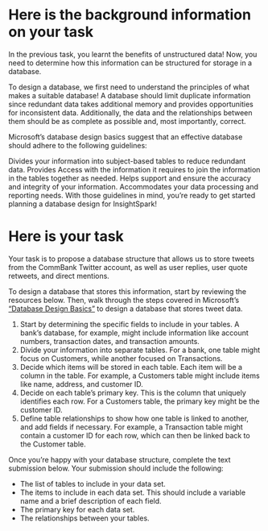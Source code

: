 # Here is the background information on your task
In the previous task, you learnt the benefits of unstructured data! Now, you need to determine how this information can be structured for storage in a database. 

To design a database, we first need to understand the principles of what makes a suitable database! A database should limit duplicate information since redundant data takes additional memory and provides opportunities for inconsistent data. Additionally, the data and the relationships between them should be as complete as possible and, most importantly, correct.

Microsoft’s database design basics suggest that an effective database should adhere to the following guidelines:

Divides your information into subject-based tables to reduce redundant data.
Provides Access with the information it requires to join the information in the tables together as needed.
Helps support and ensure the accuracy and integrity of your information.
Accommodates your data processing and reporting needs.
With those guidelines in mind, you’re ready to get started planning a database design for InsightSpark!

# Here is your task
Your task is to propose a database structure that allows us to store tweets from the CommBank Twitter account, as well as user replies, user quote retweets, and direct mentions.

To design a database that stores this information, start by reviewing the resources below. Then, walk through the steps covered in Microsoft’s <ins>“Database Design Basics”</ins> to design a database that stores tweet data.

1. Start by determining the specific fields to include in your tables. A bank’s database, for example, might include information like account numbers, transaction dates, and transaction amounts.
2. Divide your information into separate tables. For a bank, one table might focus on Customers, while another focused on Transactions.
3. Decide which items will be stored in each table. Each item will be a column in the table. For example, a Customers table might include items like name, address, and customer ID.
4. Decide on each table’s primary key. This is the column that uniquely identifies each row. For a Customers table, the primary key might be the customer ID.
5. Define table relationships to show how one table is linked to another, and add fields if necessary. For example, a Transaction table might contain a customer ID for each row, which can then be linked back to the Customer table.

Once you’re happy with your database structure, complete the text submission below. Your submission should include the following:

- The list of tables to include in your data set.
- The items to include in each data set. This should include a variable name and a brief description of each field.
- The primary key for each data set.
- The relationships between your tables.
